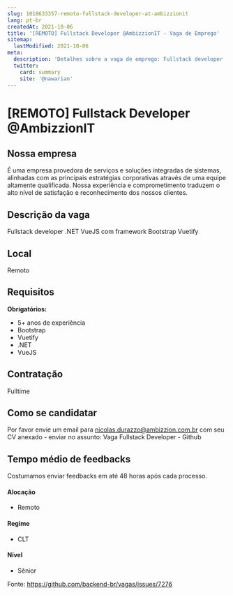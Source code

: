 ```yaml
---
slug: 1018633357-remoto-fullstack-developer-at-ambizzionit
lang: pt-br
createdAt: 2021-10-06
title: '[REMOTO] Fullstack Developer @AmbizzionIT - Vaga de Emprego'
sitemap:
  lastModified: 2021-10-06
meta:
  description: 'Detalhes sobre a vaga de emprego: Fullstack developer .NET VueJS com framework Bootstrap Vuetify'
  twitter:
    card: summary
    site: '@nawarian'
---
```


# [REMOTO] Fullstack Developer @AmbizzionIT


## Nossa empresa

É uma empresa provedora de serviços e soluções integradas de sistemas, alinhadas com as principais estratégias corporativas através de uma equipe altamente qualificada. Nossa experiência e comprometimento traduzem o alto nível de satisfação e reconhecimento dos nossos clientes.

## Descrição da vaga

Fullstack developer .NET VueJS com framework Bootstrap Vuetify

## Local

Remoto

## Requisitos

**Obrigatórios:**
- 5+ anos de experiência
- Bootstrap
- Vuetify
- .NET
- VueJS

## Contratação

Fulltime

## Como se candidatar

Por favor envie um email para nicolas.durazzo@ambizzion.com.br com seu CV anexado - enviar no assunto:
Vaga Fullstack Developer - Github

## Tempo médio de feedbacks

Costumamos enviar feedbacks em até 48 horas após cada processo.

#### Alocação
- Remoto

#### Regime
- CLT

#### Nível
- Sênior





Fonte: https://github.com/backend-br/vagas/issues/7276